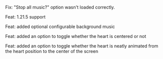 Fix: "Stop all music?" option wasn't loaded correctly.

Feat: 1.21.5 support

Feat: added optional configurable background music

Feat: added an option to toggle whether the heart is centered or not

Feat: added an option to toggle whether the heart is neatly animated from the heart position to the center of the screen